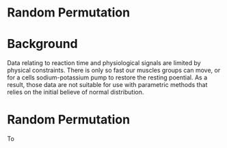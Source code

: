 # Random Permutation 

# Background
Data relating to reaction time and physiological signals are limited by physical constraints.  There is only so fast our muscles groups can move,  or for a cells sodium-potassium pump to restore the resting poential. As a result, those data are not suitable for use with parametric methods that relies on the initial believe of normal distribution.  

# Random Permutation 
To 
